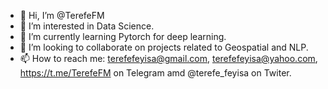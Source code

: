 - 👋 Hi, I’m @TerefeFM
- 👀 I’m interested in Data Science.
- 🌱 I’m currently learning Pytorch for deep learning.
- 💞️ I’m looking to collaborate on projects related to Geospatial and NLP.
- 📫 How to reach me: terefefeyisa@gmail.com, terefefeyisa@yahoo.com, https://t.me/TerefeFM on Telegram amd @terefe_feyisa on Twiter.

<!---
TerefeFM/TerefeFM is a ✨ special ✨ repository because its `README.md` (this file) appears on your GitHub profile.
You can click the Preview link to take a look at your changes.
--->
